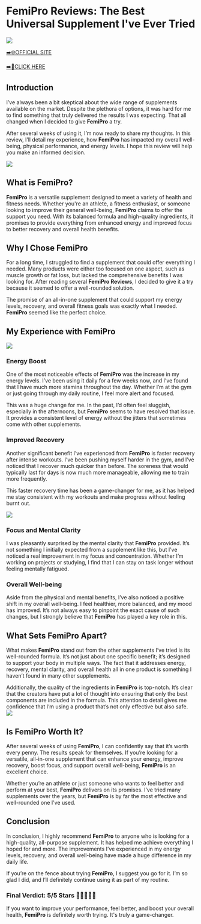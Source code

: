 # FemiPro Reviews: The Best Universal Supplement I've Ever Tried

[![](https://static.vecteezy.com/system/resources/thumbnails/019/896/014/small/buy-now-gradient-button-with-cart-symbol-buy-now-illustration-png.png)](https://edetoop.top/lander/sugarpreland-1/femipro.html) 

[➡️🌐OFFICIAL SITE](https://edetoop.top/lander/sugarpreland-1/femipro.html) 

[➡️🔗CLICK HERE](https://edetoop.top/lander/sugarpreland-1/femipro.html) 


## Introduction

I’ve always been a bit skeptical about the wide range of supplements available on the market. Despite the plethora of options, it was hard for me to find something that truly delivered the results I was expecting. That all changed when I decided to give **FemiPro** a try.

After several weeks of using it, I’m now ready to share my thoughts. In this review, I’ll detail my experience, how **FemiPro** has impacted my overall well-being, physical performance, and energy levels. I hope this review will help you make an informed decision. 

[![](https://wallpapers.com/images/hd/red-order-now-button-udg4jcj4arvn8b0n-2.png)](https://edetoop.top/lander/sugarpreland-1/femipro.html)  

## What is FemiPro?

**FemiPro** is a versatile supplement designed to meet a variety of health and fitness needs. Whether you're an athlete, a fitness enthusiast, or someone looking to improve their general well-being, **FemiPro** claims to offer the support you need. With its balanced formula and high-quality ingredients, it promises to provide everything from enhanced energy and improved focus to better recovery and overall health benefits.

## Why I Chose FemiPro

For a long time, I struggled to find a supplement that could offer everything I needed. Many products were either too focused on one aspect, such as muscle growth or fat loss, but lacked the comprehensive benefits I was looking for. After reading several **FemiPro Reviews**, I decided to give it a try because it seemed to offer a well-rounded solution.

The promise of an all-in-one supplement that could support my energy levels, recovery, and overall fitness goals was exactly what I needed. **FemiPro** seemed like the perfect choice.

## My Experience with FemiPro

[![](https://static.vecteezy.com/system/resources/thumbnails/019/896/014/small/buy-now-gradient-button-with-cart-symbol-buy-now-illustration-png.png)](https://edetoop.top/lander/sugarpreland-1/femipro.html)

### Energy Boost

One of the most noticeable effects of **FemiPro** was the increase in my energy levels. I’ve been using it daily for a few weeks now, and I’ve found that I have much more stamina throughout the day. Whether I’m at the gym or just going through my daily routine, I feel more alert and focused.

This was a huge change for me. In the past, I’d often feel sluggish, especially in the afternoons, but **FemiPro** seems to have resolved that issue. It provides a consistent level of energy without the jitters that sometimes come with other supplements.

### Improved Recovery

Another significant benefit I’ve experienced from **FemiPro** is faster recovery after intense workouts. I’ve been pushing myself harder in the gym, and I’ve noticed that I recover much quicker than before. The soreness that would typically last for days is now much more manageable, allowing me to train more frequently.

This faster recovery time has been a game-changer for me, as it has helped me stay consistent with my workouts and make progress without feeling burnt out.

[![](https://wallpapers.com/images/hd/red-order-now-button-udg4jcj4arvn8b0n-2.png)](https://edetoop.top/lander/sugarpreland-1/femipro.html)  

### Focus and Mental Clarity

I was pleasantly surprised by the mental clarity that **FemiPro** provided. It’s not something I initially expected from a supplement like this, but I’ve noticed a real improvement in my focus and concentration. Whether I’m working on projects or studying, I find that I can stay on task longer without feeling mentally fatigued.

### Overall Well-being

Aside from the physical and mental benefits, I’ve also noticed a positive shift in my overall well-being. I feel healthier, more balanced, and my mood has improved. It’s not always easy to pinpoint the exact cause of such changes, but I strongly believe that **FemiPro** has played a key role in this.

## What Sets FemiPro Apart?

What makes **FemiPro** stand out from the other supplements I’ve tried is its well-rounded formula. It’s not just about one specific benefit; it’s designed to support your body in multiple ways. The fact that it addresses energy, recovery, mental clarity, and overall health all in one product is something I haven’t found in many other supplements.

Additionally, the quality of the ingredients in **FemiPro** is top-notch. It’s clear that the creators have put a lot of thought into ensuring that only the best components are included in the formula. This attention to detail gives me confidence that I’m using a product that’s not only effective but also safe.
[![](https://static.vecteezy.com/system/resources/thumbnails/019/896/014/small/buy-now-gradient-button-with-cart-symbol-buy-now-illustration-png.png)](https://edetoop.top/lander/sugarpreland-1/femipro.html)
## Is FemiPro Worth It?

After several weeks of using **FemiPro**, I can confidently say that it’s worth every penny. The results speak for themselves. If you’re looking for a versatile, all-in-one supplement that can enhance your energy, improve recovery, boost focus, and support overall well-being, **FemiPro** is an excellent choice.

Whether you’re an athlete or just someone who wants to feel better and perform at your best, **FemiPro** delivers on its promises. I’ve tried many supplements over the years, but **FemiPro** is by far the most effective and well-rounded one I’ve used.

## Conclusion

In conclusion, I highly recommend **FemiPro** to anyone who is looking for a high-quality, all-purpose supplement. It has helped me achieve everything I hoped for and more. The improvements I’ve experienced in my energy levels, recovery, and overall well-being have made a huge difference in my daily life.

If you’re on the fence about trying **FemiPro**, I suggest you go for it. I’m so glad I did, and I’ll definitely continue using it as part of my routine.

### Final Verdict: 5/5 Stars 🌟🌟🌟🌟🌟

If you want to improve your performance, feel better, and boost your overall health, **FemiPro** is definitely worth trying. It's truly a game-changer.
